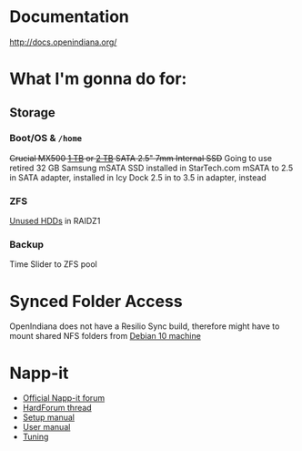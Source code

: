 # Documentation

http://docs.openindiana.org/

# What I'm gonna do for:

## Storage

### Boot/OS & `/home`

~~Crucial MX500 [1 TB](https://www.crucial.com/usa/en/ct1000mx500ssd1) or [2 TB](https://www.crucial.com/usa/en/ct2000mx500ssd1) SATA 2.5" 7mm Internal SSD~~ Going to use retired 32 GB Samsung mSATA SSD installed in StarTech.com mSATA to 2.5 in SATA adapter, installed in Icy Dock 2.5 in to 3.5 in adapter, instead

### ZFS

[Unused HDDs](https://github.com/jdrch/Hardware/blob/master/Unused.md#35-in) in RAIDZ1

### Backup

Time Slider to ZFS pool

# Synced Folder Access

OpenIndiana does not have a Resilio Sync build, therefore might have to mount shared NFS folders from [Debian 10 machine](https://github.com/jdrch/Hardware/blob/master/Dell%20OptiPlex%20390-1%20SFF.md)

# Napp-it

* [Official Napp-it forum](https://forums.servethehome.com/index.php?forums/solaris-nexenta-openindiana-and-napp-it.26/)
* [HardForum thread](https://hardforum.com/threads/opensolaris-derived-zfs-nas-san-omnios-openindiana-solaris-and-napp-it.1573272/)
* [Setup manual](http://www.napp-it.org/doc/downloads/setup_napp-it_os.pdf)
* [User manual](http://openzfs.hfg-gmuend.de/napp-it_manuals/napp-it.pdf)
* [Tuning](https://napp-it.org/manuals/tuning_en.html)